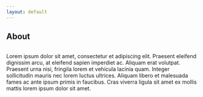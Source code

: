 ```yaml
---
layout: default
---
```


<!-- About -->
<article>
	<h2 class="major">About</h2>
	<span class="image main"><img src="{{ site.images }}/pic03.jpg" alt="" /></span>
	<p>Lorem ipsum dolor sit amet, consectetur et adipiscing elit. Praesent eleifend dignissim arcu, at eleifend sapien imperdiet ac. Aliquam erat volutpat. Praesent urna nisi, fringila lorem et vehicula lacinia quam. Integer sollicitudin mauris nec lorem luctus ultrices. Aliquam libero et malesuada fames ac ante ipsum primis in faucibus. Cras viverra ligula sit amet ex mollis mattis lorem ipsum dolor sit amet.</p>
</article>
